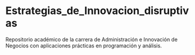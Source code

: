 # Estrategias_de_Innovacion_disruptivas
Repositorio académico de la carrera de Administración e Innovación de Negocios con aplicaciones prácticas en programación y análisis.
